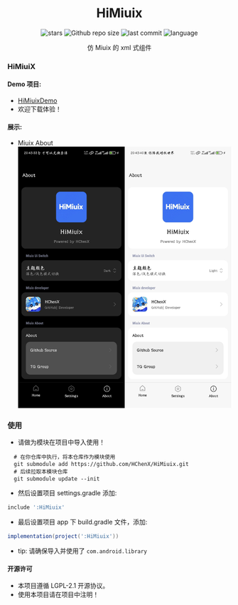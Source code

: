 <div align="center">
<h1>HiMiuix</h1>

![stars](https://img.shields.io/github/stars/HChenX/HiMiuiX?style=flat)
![Github repo size](https://img.shields.io/github/repo-size/HChenX/HiMiuiX)
![last commit](https://img.shields.io/github/last-commit/HChenX/HiMiuiX?style=flat)
![language](https://img.shields.io/badge/language-java-purple)

[//]: # (<p><b><a href="README-en.md">English</a> | <a href="README.md">简体中文</a></b></p>)
<p>仿 Miuix 的 xml 式组件</p>
</div>

### HiMiuiX

#### Demo 项目:

- [HiMiuixDemo](https://github.com/HChenX/HiMiuixDemo)
- 欢迎下载体验！

#### 展示:

- Miuix About
  ![MiuixAbout](https://raw.githubusercontent.com/HChenX/HiMiuiX/master/image/miuix.jpg)

### 使用

- 请做为模块在项目中导入使用！

```shell
  # 在你仓库中执行，将本仓库作为模块使用
  git submodule add https://github.com/HChenX/HiMiuix.git
  # 后续拉取本模块仓库
  git submodule update --init
```

- 然后设置项目 settings.gradle 添加:

```groovy
include ':HiMiuix'
```

- 最后设置项目 app 下 build.gradle 文件，添加:

```groovy
implementation(project(':HiMiuix'))
```

- tip: 请确保导入并使用了 `com.android.library`

#### 开源许可

- 本项目遵循 LGPL-2.1 开源协议。
- 使用本项目请在项目中注明！
